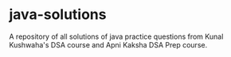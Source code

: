 # java-solutions
A repository of all solutions of java practice questions from Kunal Kushwaha's DSA course and Apni Kaksha DSA Prep course.
